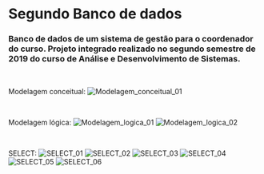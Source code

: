 # Segundo Banco de dados

### Banco de dados de um sistema de gestão para o coordenador do curso. Projeto integrado realizado no segundo semestre de 2019 do curso de Análise e Desenvolvimento de Sistemas.

<br>

Modelagem conceitual:
![Modelagem_conceitual_01](https://github.com/RaphaelMolina/Projeto_banco_de_dados_02/blob/main/2%20-%20Mod._banco_integrado_vers%C3%A3o_3.jpg)

<br>

Modelagem lógica:
![Modelagem_logica_01](https://github.com/RaphaelMolina/Projeto_banco_de_dados_02/blob/main/3%20-%20Mod._l%C3%B3gico_banco_integrado_vers%C3%A3o_3.jpg)
![Modelagem_logica_02](https://github.com/RaphaelMolina/Projeto_banco_de_dados_02/blob/main/4%20-%20Mod._l%C3%B3gico_bk_banco_integrado_vers%C3%A3o_3.jpg)

<br>

SELECT:
![SELECT_01]()
![SELECT_02]()
![SELECT_03]()
![SELECT_04]()
![SELECT_05]()
![SELECT_06]()
